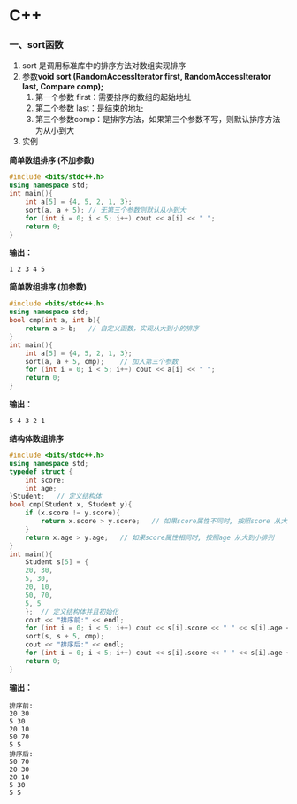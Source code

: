 # C++ 

### 一、sort函数

1. sort 是调用标准库中的排序方法对数组实现排序
2. 参数**void sort (RandomAccessIterator first, RandomAccessIterator last, Compare comp);**
   1. 第一个参数 first：需要排序的数组的起始地址
   2. 第二个参数 last：是结束的地址
   3. 第三个参数comp：是排序方法，如果第三个参数不写，则默认排序方法为从小到大
3. 实例

**简单数组排序 (不加参数)**

```cpp
#include <bits/stdc++.h>
using namespace std;
int main(){
	int a[5] = {4, 5, 2, 1, 3};
	sort(a, a + 5);	// 无第三个参数则默认从小到大
	for (int i = 0; i < 5; i++)	cout << a[i] << " ";
	return 0;
}
```

**输出：**

```shell
1 2 3 4 5
```

**简单数组排序 (加参数)**

```cpp
#include <bits/stdc++.h>
using namespace std;
bool cmp(int a, int b){
	return a > b;	// 自定义函数，实现从大到小的排序
}
int main(){
	int a[5] = {4, 5, 2, 1, 3};
	sort(a, a + 5, cmp);	// 加入第三个参数
	for (int i = 0; i < 5; i++)	cout << a[i] << " ";
	return 0;
}
```

**输出：**

```shell
5 4 3 2 1
```

**结构体数组排序**

```cpp
#include <bits/stdc++.h>
using namespace std;
typedef struct {
	int score;
	int age;
}Student;	// 定义结构体
bool cmp(Student x, Student y){
	if (x.score != y.score){
		return x.score > y.score;	// 如果score属性不同时, 按照score 从大到小排列
	} 
	return x.age > y.age;	// 如果score属性相同时, 按照age 从大到小排列
}
int main(){
	Student s[5] = {
	20, 30, 
	5, 30, 
	20, 10, 
	50, 70,
	5, 5
	};	// 定义结构体并且初始化
	cout << "排序前:" << endl;
	for (int i = 0; i < 5; i++)	cout << s[i].score << " " << s[i].age << endl;
	sort(s, s + 5, cmp);
	cout << "排序后:" << endl;
	for (int i = 0; i < 5; i++)	cout << s[i].score << " " << s[i].age << endl;
	return 0;
}
```

**输出：**

```shell
排序前:
20 30
5 30
20 10
50 70
5 5
排序后:
50 70
20 30
20 10
5 30
5 5
```

